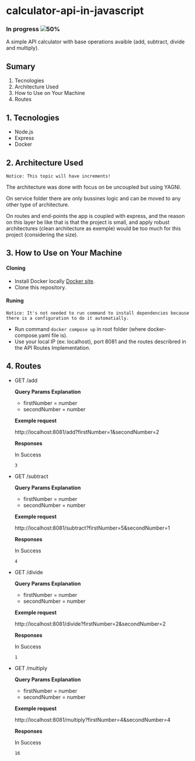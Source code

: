 # calculator-api-in-javascript
### In progress ![50%](https://progress-bar.dev/50)

A simple API calculator with base operations avaible (add, subtract, divide and multiply).

## Sumary
1. Tecnologies
2. Architecture Used
3. How to Use on Your Machine
4. Routes

## 1. Tecnologies
- Node.js
- Express
- Docker

## 2. Architecture Used
```
Notice: This topic will have increments!
```
The architecture was done with focus on be uncoupled but using YAGNI. 

On service folder there are only bussines logic and can be moved to any other type of architecture.

On routes and end-points the app is coupled with express, and the reason on this layer be like that is that the project is small, and apply robust architectures (clean architecture as exemple) would be too much for this project (considering the size).
## 3. How to Use on Your Machine
#### Cloning
- Install Docker locally [Docker site](https://docs.docker.com/desktop/).
- Clone this repository.
#### Runing
```
Notice: It's not needed to run command to install dependencies because there is a configuration to do it automatially.
```

- Run command `docker compose up` in root folder (where docker-compose.yaml file is).
- Use your local IP (ex: localhost), port 8081 and the routes describred in the API Routes Implementation.
## 4. Routes

- GET /add
    
    **Query Params Explanation**
    - firstNumber = number
    - secondNumber = number

    **Exemple request**

    http://localhost:8081/add?firstNumber=1&secondNumber=2

    **Responses**

    In Success

    ```
    3
    ```
- GET /subtract
    
    **Query Params Explanation**
    - firstNumber = number
    - secondNumber = number

    **Exemple request**

    http://localhost:8081/subtract?firstNumber=5&secondNumber=1

    **Responses**

    In Success

    ```
    4
    ```
- GET /divide
    
    **Query Params Explanation**
    - firstNumber = number
    - secondNumber = number

    **Exemple request**

    http://localhost:8081/divide?firstNumber=2&secondNumber=2

    **Responses**

    In Success

    ```
    1
    ```
- GET /multiply
    
    **Query Params Explanation**
    - firstNumber = number
    - secondNumber = number

    **Exemple request**

    http://localhost:8081/multiply?firstNumber=4&secondNumber=4

    **Responses**

    In Success

    ```
    16
    ```
